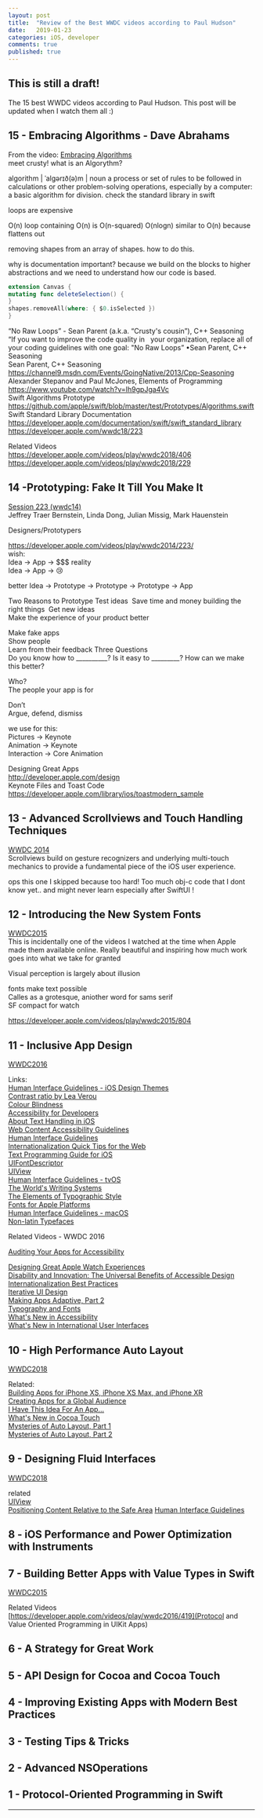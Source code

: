```yaml
---
layout: post
title:  "Review of the Best WWDC videos according to Paul Hudson"
date:   2019-01-23
categories: iOS, developer
comments: true
published: true
---
```

 
## This is still a draft!
 
The 15 best WWDC videos according to Paul Hudson. This post will be updated when I watch them all :)

## 15 - Embracing Algorithms - Dave Abrahams 

From the video:
[Embracing Algorithms](https://developer.apple.com/videos/play/wwdc2018/223/)  
meet crusty!
what is an Algorythm? 

algorithm | ˈalɡərɪð(ə)m |
noun
a process or set of rules to be followed in calculations or other problem-solving operations, especially by a computer: a basic algorithm for division.
check the standard library in swift
 
 loops are expensive

O(n) loop containing O(n) is O(n-squared)
O(nlogn) similar to O(n) because flattens out 

removing shapes from an array of shapes. how to do this. 
 
why is documentation important?
because we build on the blocks to higher abstractions and we need to understand how our code is based.

``` swift
extension Canvas {
mutating func deleteSelection() {
}
shapes.removeAll(where: { $0.isSelected })
}
```
“No Raw Loops” - Sean Parent (a.k.a. “Crusty's cousin”), C++ Seasoning  
“If you want to improve the code quality in   your organization, replace all of your coding guidelines with one goal:
"No Raw Loops” •Sean Parent, C++ Seasoning  
Sean Parent, C++ Seasoning https://channel9.msdn.com/Events/GoingNative/2013/Cpp-Seasoning  
Alexander Stepanov and Paul McJones, Elements of Programming https://www.youtube.com/watch?v=Ih9gpJga4Vc  
Swift Algorithms Prototype https://github.com/apple/swift/blob/master/test/Prototypes/Algorithms.swift  
Swift Standard Library Documentation https://developer.apple.com/documentation/swift/swift_standard_library  
https://developer.apple.com/wwdc18/223  

Related Videos  
https://developer.apple.com/videos/play/wwdc2018/406  
https://developer.apple.com/videos/play/wwdc2018/229  

## 14 -Prototyping: Fake It Till You Make It  

[Session 223 (wwdc14)](https://developer.apple.com/videos/play/wwdc2014/223/)  
Jeffrey Traer Bernstein, Linda Dong, Julian Missig, Mark Hauenstein  

Designers/Prototypers

https://developer.apple.com/videos/play/wwdc2014/223/  
wish:  
Idea -> App -> $$$ 
reality  
Idea -> App -> 😢  

better
Idea -> Prototype -> Prototype -> Prototype -> App

Two Reasons to Prototype Test ideas 
Save time and money building the right things 
Get new ideas  
Make the experience of your product better  

Make fake apps  
Show people  
Learn from their feedback 
Three Questions  
Do you know how to __________? Is it easy to _________?
How can we make this better?

Who?  
The people your app is for  

Don’t  
Argue, defend, dismiss  

we use for this:  
Pictures -> Keynote  
Animation -> Keynote   
Interaction -> Core Animation  

Designing Great Apps  
http://developer.apple.com/design  
Keynote Files and Toast Code  
https://developer.apple.com/library/ios/toastmodern_sample  

## 13 - Advanced Scrollviews and Touch Handling Techniques  

[WWDC 2014](https://developer.apple.com/videos/play/wwdc2014/235/)  
Scrollviews build on gesture recognizers and underlying multi-touch mechanics to provide a fundamental piece of the iOS user experience.   

ops this one I skipped because too hard! Too much obj-c code that I dont know yet.. and might never learn especially after SwiftUI  !  

## 12 - Introducing the New System Fonts  
[WWDC2015](https://developer.apple.com/videos/play/wwdc2015/804)  
This is incidentally one of the videos I watched at the time when Apple made them available online. Really beautiful and inspiring how much work goes into what we take for granted  

Visual perception is largely about illusion  

fonts make text possible  
Calles as a grotesque, aniother word for sams serif  
SF compact for watch  

https://developer.apple.com/videos/play/wwdc2015/804  

##  11 - Inclusive App Design
 

[WWDC2016](https://developer.apple.com/videos/play/wwdc2016/801)  

Links:  
[Human Interface Guidelines - iOS Design Themes](https://developer.apple.com/design/human-interface-guidelines/ios/overview/themes/)  
[Contrast ratio by Lea Verou](https://contrast-ratio.com/)  
[Colour Blindness](http://www.colourblindawareness.org/colour-blindness/)  
[Accessibility for Developers](https://developer.apple.com/accessibility/)  
[About Text Handling in iOS](https://developer.apple.com/library/archive/documentation/StringsTextFonts/Conceptual/TextAndWebiPhoneOS/Introduction/Introduction.html#//apple_ref/doc/uid/TP40009542)  
[Web Content Accessibility Guidelines ](https://www.w3.org/TR/WCAG/#visual-audio-contrast)  
[Human Interface Guidelines](https://developer.apple.com/design/human-interface-guidelines/watchos/overview/themes/)  
[Internationalization Quick Tips for the Web](https://www.w3.org/International/quicktips/)  
[Text Programming Guide for iOS](https://developer.apple.com/library/archive/documentation/StringsTextFonts/Conceptual/TextAndWebiPhoneOS/CustomTextProcessing/CustomTextProcessing.html#//apple_ref/doc/uid/TP40009542-CH4-SW65)  
[UIFontDescriptor](https://developer.apple.com/documentation/uikit/uifontdescriptor#//apple_ref/doc/constant_group/Text_Styles)  
[UIView](https://developer.apple.com/documentation/uikit/uiview#//apple_ref/occ/instp/UIView/readableContentGuide)  
[Human Interface Guidelines - tvOS](https://developer.apple.com/design/human-interface-guidelines/tvos/overview/themes/)  
[The World's Writing Systems](https://global.oup.com/academic/product/the-worlds-writing-systems-9780195079937?cc=us&lang=en&)  
[The Elements of Typographic Style ](https://www.indiebound.org/book/9780881792119?aff=stewf)  
[Fonts for Apple Platforms](https://developer.apple.com/fonts/)  
[Human Interface Guidelines - macOS](https://developer.apple.com/design/human-interface-guidelines/macos/overview/themes/)  
[Non-latin Typefaces](https://www.abebooks.com/9780950416151/Non-latin-Typefaces-Bride-Library-London-0950416150/plp)  

Related Videos - WWDC 2016  

[Auditing Your Apps for Accessibility](https://developer.apple.com/videos/play/wwdc2016/407)  

[Designing Great Apple Watch Experiences](https://developer.apple.com/videos/play/wwdc2016/804)  
[Disability and Innovation: The Universal Benefits of Accessible Design](https://developer.apple.com/videos/play/wwdc2016/104)  
[Internationalization Best Practices](https://developer.apple.com/videos/play/wwdc2016/201)  
[Iterative UI Design](https://developer.apple.com/videos/play/wwdc2016/805)  
[Making Apps Adaptive, Part 2](https://developer.apple.com/videos/play/wwdc2016/233)  
[Typography and Fonts](https://developer.apple.com/videos/play/wwdc2016/803)  
[What's New in Accessibility](https://developer.apple.com/videos/play/wwdc2016/202)  
[What's New in International User Interfaces](https://developer.apple.com/videos/play/wwdc2016/232)  


## 10 - High Performance Auto Layout  

[WWDC2018](https://developer.apple.com/videos/play/wwdc2018/220/)  

Related:  
[Building Apps for iPhone XS, iPhone XS Max, and iPhone XR](https://developer.apple.com/videos/play/tech-talks/207)  
[Creating Apps for a Global Audience](https://developer.apple.com/videos/play/wwdc2018/201)  
[I Have This Idea For An App...](https://developer.apple.com/videos/play/wwdc2018/203)  
[What's New in Cocoa Touch](https://developer.apple.com/videos/play/wwdc2018/202)  
[Mysteries of Auto Layout, Part 1](https://developer.apple.com/videos/play/wwdc2015/218)  
[Mysteries of Auto Layout, Part 2](https://developer.apple.com/videos/play/wwdc2015/219)  


## 9 - Designing Fluid Interfaces  
[WWDC2018](https://developer.apple.com/videos/play/wwdc2018/803)  

related  
[UIView](https://developer.apple.com/documentation/uikit/uiview)  
[Positioning Content Relative to the Safe Area](https://developer.apple.com/documentation/uikit/uiview/positioning_content_relative_to_the_safe_area)
[Human Interface Guidelines](https://developer.apple.com/design/human-interface-guidelines/)
[]()
## 8 - iOS Performance and Power Optimization with Instruments

## 7 - Building Better Apps with Value Types in Swift
[WWDC2015](https://developer.apple.com/videos/play/wwdc2015/414/)     

Related Videos  
[https://developer.apple.com/videos/play/wwdc2016/419](Protocol and Value Oriented Programming in UIKit Apps)  

## 6 -  A Strategy for Great Work
## 5 - API Design for Cocoa and Cocoa Touch
## 4 - Improving Existing Apps with Modern Best Practices
## 3 - Testing Tips & Tricks
## 2 - Advanced NSOperations
## 1 - Protocol-Oriented Programming in Swift





<!--That's it for now. If I missed something let me know in the comments! -->

<hr>

